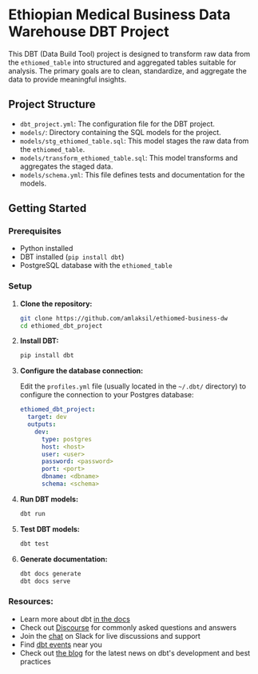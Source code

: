 # Ethiopian Medical Business Data Warehouse DBT Project

This DBT (Data Build Tool) project is designed to transform raw data from the `ethiomed_table` into structured and aggregated tables suitable for analysis. The primary goals are to clean, standardize, and aggregate the data to provide meaningful insights.

## Project Structure

- `dbt_project.yml`: The configuration file for the DBT project.
- `models/`: Directory containing the SQL models for the project.
- `models/stg_ethiomed_table.sql`: This model stages the raw data from the `ethiomed_table`.
- `models/transform_ethiomed_table.sql`: This model transforms and aggregates the staged data.
- `models/schema.yml`: This file defines tests and documentation for the models.

## Getting Started

### Prerequisites

- Python installed
- DBT installed (`pip install dbt`)
- PostgreSQL database with the `ethiomed_table`

### Setup

1. **Clone the repository:**

   ```bash
   git clone https://github.com/amlaksil/ethiomed-business-dw
   cd ethiomed_dbt_project
   ```

2. **Install DBT:**

   ```bash
   pip install dbt
   ```

3. **Configure the database connection:**

   Edit the `profiles.yml` file (usually located in the `~/.dbt/` directory) to configure the connection to your Postgres database:

   ```yaml
   ethiomed_dbt_project:
     target: dev
     outputs:
       dev:
         type: postgres
         host: <host>
         user: <user>
         password: <password>
         port: <port>
         dbname: <dbname>
         schema: <schema>
   ```

4. **Run DBT models:**

   ```bash
   dbt run
   ```

5. **Test DBT models:**

   ```bash
   dbt test
   ```

6. **Generate documentation:**

   ```bash
   dbt docs generate
   dbt docs serve
	 ```

### Resources:
- Learn more about dbt [in the docs](https://docs.getdbt.com/docs/introduction)
- Check out [Discourse](https://discourse.getdbt.com/) for commonly asked questions and answers
- Join the [chat](https://community.getdbt.com/) on Slack for live discussions and support
- Find [dbt events](https://events.getdbt.com) near you
- Check out [the blog](https://blog.getdbt.com/) for the latest news on dbt's development and best practices
